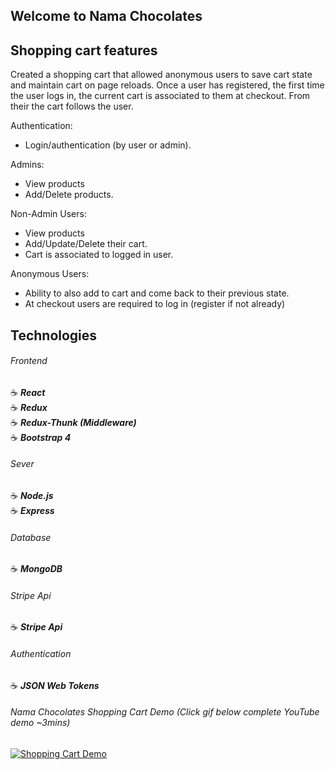 ## Welcome to Nama Chocolates

## Shopping cart features

Created a shopping cart that allowed anonymous users to save cart state and maintain cart on page reloads.
Once a user has registered, the first time the user logs in, the current cart is associated to them at checkout.
From their the cart follows the user.

Authentication:
- Login/authentication (by user or admin).

Admins:
- View products
- Add/Delete products.

Non-Admin Users:
- View products
- Add/Update/Delete their cart.
- Cart is associated to logged in user.

Anonymous Users:
- Ability to also add to cart and come back to their previous state.
- At checkout users are required to log in (register if not already)

## Technologies

###### Frontend

:coffee: **_React_**
<br>
:coffee: **_Redux_**
<br>
:coffee: **_Redux-Thunk (Middleware)_**
<br>
:coffee: **_Bootstrap 4_**

###### Sever

:coffee: **_Node.js_**
<br>
:coffee: **_Express_**

###### Database

:coffee: **_MongoDB_**

###### Stripe Api

:coffee: **_Stripe Api_**

###### Authentication
:coffee: **_JSON Web Tokens_**

###### Nama Chocolates Shopping Cart Demo (Click gif below complete YouTube demo ~3mins)
<a href="https://youtu.be/BZs19k3MByI"><img src="https://i.imgflip.com/2rdrhh.gif" title="Shopping Cart Demo"/></a>






